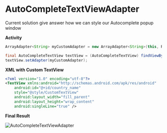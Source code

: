# AutoCompleteTextViewAdapter

Current solution give answer how we can style our Autocomplete popup window

**Activity**

```java
ArrayAdapter<String> myCustomAdapter = new ArrayAdapter<String>(this, R.layout.text_custom_view, countriesNames);

final AutoCompleteTextView textView = (AutoCompleteTextView) findViewById(R.id.auto_complete_text_view);
textView.setAdapter(myCustomAdapter);
```

**XML with Custom TextView**

```xml
<?xml version="1.0" encoding="utf-8"?>
<TextView xmlns:android="http://schemas.android.com/apk/res/android"
    android:id="@+id/country_name"
    style="@style/CustomTextView"
    android:layout_width="fill_parent"
    android:layout_height="wrap_content"
    android:singleLine="true" />
```

**Final Result**

![AutoCompleteTextViewAdapter][1]

  [1]: http://i.stack.imgur.com/gnbiQ.png